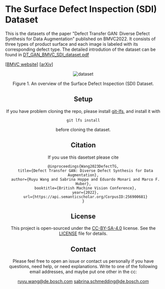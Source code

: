 # The Surface Defect Inspection (SDI) Dataset

This is the datasets of the paper "Defect Transfer GAN: Diverse Defect Synthesis for Data Augmentation" published on BMVC2022.
It consists of three types of product surface and each image is labeled with its corresponding defect type.
The detailed introdution of the dataset can be found in [DT_GAN_BMVC_SDI_dataset.pdf](./DT_GAN_BMVC_SDI_dataset.pdf) 

[[BMVC website](https://bmvc2022.mpi-inf.mpg.de/445/)] [[arXiv](https://arxiv.org/abs/2302.08366)]

<center> 

![dataset](./sdi_dataset_overview.png) 



Figure 1. An overview of the Surface Defect Inspection (SDI) Dataset.


## Setup
If you have problem cloning the repo, please install [git-lfs](https://git-lfs.com/), and install it with
```
git lfs install
```
before cloning the dataset.


## Citation
If you use this dasetset please cite
```
@inproceedings{Wang2023DefectTG,
  title={Defect Transfer GAN: Diverse Defect Synthesis for Data Augmentation},
  author={Ruyu Wang and Sabrina Hoppe and Eduardo Monari and Marco F. Huber},
  booktitle={British Machine Vision Conference},
  year={2022},
  url={https://api.semanticscholar.org/CorpusID:256900681}
}
```

## License

This project is open-sourced under the [CC-BY-SA-4.0](https://creativecommons.org/licenses/by-sa/4.0/) license. See the
[LICENSE](LICENSE) file for details.



## Contact
Please feel free to open an issue or contact us personally if you have questions, need help, or need explanations.
Write to one of the following email addresses, and maybe put one other in the cc:

ruyu.wang@de.bosch.com
sabrina.schmedding@de.bosch.com
